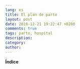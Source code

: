 ```yaml
---
lang: es
title: El plan de parto
layout: post
date: 2018-12-21 19:22:47 +0200
comments: true
tags: parto, hospital
description:
category:
author:
---
```


**Índice**
<!-- TOC depthFrom:1 insertAnchor:true orderedList:true -->


<!-- /TOC -->

